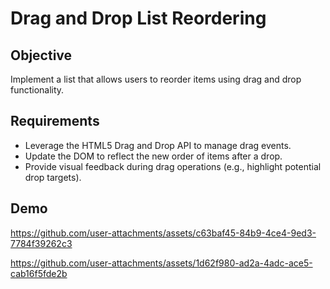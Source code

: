 # Drag and Drop List Reordering

## Objective
Implement a list that allows users to reorder items using drag and drop functionality.

## Requirements

- Leverage the HTML5 Drag and Drop API to manage drag events.
- Update the DOM to reflect the new order of items after a drop.
- Provide visual feedback during drag operations (e.g., highlight potential drop targets).

## Demo

https://github.com/user-attachments/assets/c63baf45-84b9-4ce4-9ed3-7784f39262c3


https://github.com/user-attachments/assets/1d62f980-ad2a-4adc-ace5-cab16f5fde2b